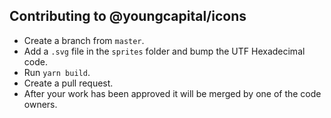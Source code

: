## Contributing to @youngcapital/icons
- Create a branch from `master`.
- Add a `.svg` file in the `sprites` folder and bump the UTF Hexadecimal code.
- Run `yarn build`.
- Create a pull request.
- After your work has been approved it will be merged by one of the code owners.
